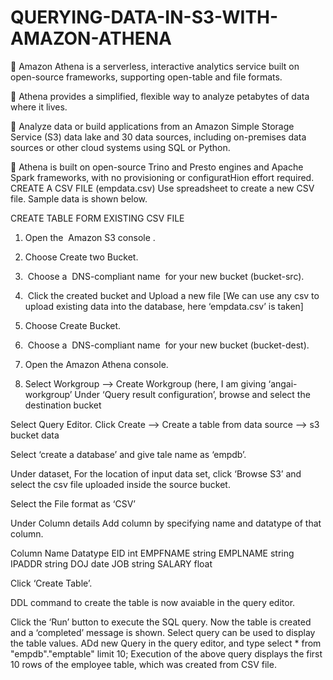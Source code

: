 # QUERYING-DATA-IN-S3-WITH-AMAZON-ATHENA
  Amazon Athena is a serverless, interactive analytics service built on open-source
frameworks, supporting open-table and file formats.


 Athena provides a simplified, flexible way to analyze petabytes of data where it
lives.


 Analyze data or build applications from an Amazon Simple Storage Service (S3)
data lake and 30 data sources, including on-premises data sources or other cloud
systems using SQL or Python.

 Athena is built on open-source Trino and Presto engines and Apache Spark
frameworks, with no provisioning or configuratHion effort required.
CREATE A CSV FILE (empdata.csv)
Use spreadsheet to create a new CSV file.
Sample data is shown below.

CREATE TABLE FORM EXISTING CSV FILE
1. Open the  Amazon S3 console .
2. Choose Create two Bucket.
3.  Choose a  DNS-compliant name  for your new bucket (bucket-src).
4.  Click the created bucket and Upload a new file [We can use any csv to upload
existing data into the database, here ‘empdata.csv’ is taken]
5. Choose Create Bucket.
6.  Choose a  DNS-compliant name  for your new bucket (bucket-dest).

7. Open the Amazon Athena console.
8. Select Workgroup --&gt; Create Workgroup (here, I am giving ‘angai-workgroup’
Under ‘Query result configuration’, browse and select the destination bucket

Select Query Editor. Click Create --&gt; Create a table from data source --&gt; s3 bucket
data

Select ‘create a database’ and give tale name as ‘empdb’.

Under dataset, For the location of input data set, click ‘Browse S3’ and select the csv
file uploaded inside the source bucket.

Select the File format as ‘CSV’

Under Column details
Add column by specifying name and datatype of that column.

Column Name Datatype
EID int
EMPFNAME string
EMPLNAME string
IPADDR string
DOJ date
JOB string
SALARY float

Click ‘Create Table’.

DDL command to create the table is now avaiable in the query editor.

Click the ‘Run’ button to execute the SQL query. Now the table is created and a
‘completed’ message is shown.
Select query can be used to display the table values.
ADd new Query in the query editor, and type
select * from &quot;empdb&quot;.&quot;emptable&quot; limit 10;
Execution of the above query displays the first 10 rows of the employee table, which
was created from CSV file.
